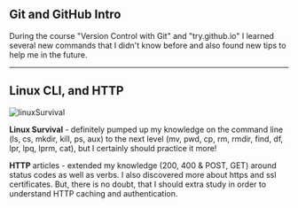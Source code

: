 ## Git and GitHub Intro

During the course "Version Control with Git" and "try.github.io" I learned several new commands that I didn't know before and also found new tips to help me in the future.

***

## Linux CLI, and HTTP

![linuxSurvival](https://user-images.githubusercontent.com/29441499/95675366-6bca2100-0bbf-11eb-9d77-29969b6c804e.gif)

<strong>Linux Survival</strong> - definitely pumped up my knowledge on the command line (ls, cs, mkdir, kill, ps, aux) to the next level (mv, pwd, cp, rm, rmdir, find, df, lpr, lpq, lprm, cat), but I certainly should practice it more! 

<strong>HTTP</strong> articles - extended my knowledge (200, 400 & POST, GET) around status codes as well as verbs. I also discovered more about https and ssl certificates. But, there is no doubt, that I should extra study in order to understand HTTP caching and authentication.  